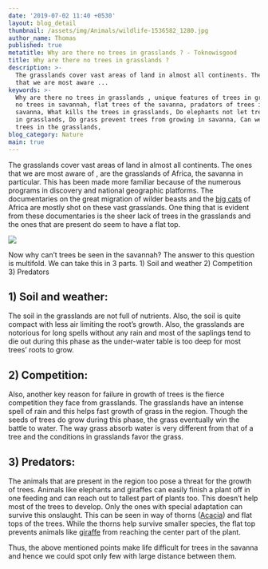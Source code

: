 ```yaml
---
date: '2019-07-02 11:40 +0530'
layout: blog_detail
thumbnail: /assets/img/Animals/wildlife-1536582_1280.jpg
author_name: Thomas
published: true
metatitle: Why are there no trees in grasslands ? - Toknowisgood
title: Why are there no trees in grasslands ?
description: >-
  The grasslands cover vast areas of land in almost all continents. The ones
  that we are most aware ...
keywords: >-
  Why are there no trees in grasslands , unique features of trees in grasslands,
  no trees in savannah, flat trees of the savanna, pradators of trees in
  savanna, What kills the trees in grasslands, Do elephants not let trees grow
  in grasslands, Do grass prevent trees from growing in savanna, Can we plant
  trees in the grasslands,  
blog_category: Nature
main: true
---
```


The grasslands cover vast areas of land in almost all continents. The ones that we are most aware of , are the grasslands of Africa, the savanna in particular. This has been made more familiar because of the numerous programs in discovery and national geographic platforms. The documentaries on the great migration of wilder beasts and the [big cats](https://www.toknowisgood.com/2018/10/27/wild-cats.html) of Africa are mostly shot on these vast grasslands. One thing that is evident from these documentaries is the sheer lack of trees in the grasslands and the ones that are present do seem to have a flat top.

![]({{site.baseurl}}/assets/img/Animals/wildlife-1536577_1280.jpg)


Now why can’t trees be seen in the savannah? The answer to this question is multifold. We can take this in 3 parts. 1) Soil and weather 2) Competition 3) Predators

## 1) Soil and weather:
The soil in the grasslands are not full of nutrients. Also, the soil is quite compact with less air limiting the root’s growth. Also, the grasslands are notorious for long spells without any rain and most of the saplings tend to die out during this phase as the under-water table is too deep for most trees’ roots to grow.

## 2) Competition:
Also, another key reason for failure in growth of trees is the fierce competition they face from grasslands. The grasslands have an intense spell of rain and this helps fast growth of grass in the region. Though the seeds of trees do grow during this phase, the grass eventually win the battle to water. The way grass absorb water is very different from that of a tree and the conditions in grasslands favor the grass.

## 3) Predators:
The animals that are present in the region too pose a threat for the growth of trees. Animals like elephants and giraffes can easily finish a plant off in one feeding and can reach out to tallest part of plants too. This doesn’t help most of the trees to develop. Only the ones with special adaptation can survive this onslaught. This can be seen in way of thorns ([Acacia](https://en.wikipedia.org/wiki/Acacia)) and flat tops of the trees. While the thorns help survive smaller species, the flat top prevents animals like [giraffe](https://en.wikipedia.org/wiki/Giraffe) from reaching the center part of the plant.

Thus, the above mentioned points make life difficult for trees in the savanna and hence we could spot only few with large distance between them.
